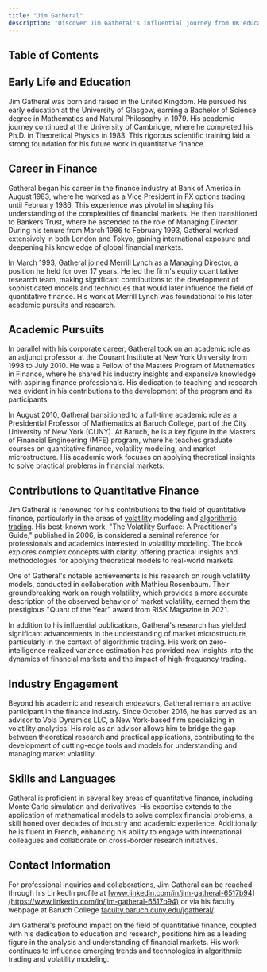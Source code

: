 ```yaml
---
title: "Jim Gatheral"
description: "Discover Jim Gatheral's influential journey from UK education to leadership in finance and academia Learn about his impact on quantitative finance and algorithmic trading"
---
```




## Table of Contents

## Early Life and Education

Jim Gatheral was born and raised in the United Kingdom. He pursued his early education at the University of Glasgow, earning a Bachelor of Science degree in Mathematics and Natural Philosophy in 1979. His academic journey continued at the University of Cambridge, where he completed his Ph.D. in Theoretical Physics in 1983. This rigorous scientific training laid a strong foundation for his future work in quantitative finance.

## Career in Finance

Gatheral began his career in the finance industry at Bank of America in August 1983, where he worked as a Vice President in FX options trading until February 1986. This experience was pivotal in shaping his understanding of the complexities of financial markets. He then transitioned to Bankers Trust, where he ascended to the role of Managing Director. During his tenure from March 1986 to February 1993, Gatheral worked extensively in both London and Tokyo, gaining international exposure and deepening his knowledge of global financial markets.

In March 1993, Gatheral joined Merrill Lynch as a Managing Director, a position he held for over 17 years. He led the firm's equity quantitative research team, making significant contributions to the development of sophisticated models and techniques that would later influence the field of quantitative finance. His work at Merrill Lynch was foundational to his later academic pursuits and research.

## Academic Pursuits

In parallel with his corporate career, Gatheral took on an academic role as an adjunct professor at the Courant Institute at New York University from 1998 to July 2010. He was a Fellow of the Masters Program of Mathematics in Finance, where he shared his industry insights and expansive knowledge with aspiring finance professionals. His dedication to teaching and research was evident in his contributions to the development of the program and its participants.

In August 2010, Gatheral transitioned to a full-time academic role as a Presidential Professor of Mathematics at Baruch College, part of the City University of New York (CUNY). At Baruch, he is a key figure in the Masters of Financial Engineering (MFE) program, where he teaches graduate courses on quantitative finance, volatility modeling, and market microstructure. His academic work focuses on applying theoretical insights to solve practical problems in financial markets.

## Contributions to Quantitative Finance

Jim Gatheral is renowned for his contributions to the field of quantitative finance, particularly in the areas of [volatility](/wiki/volatility-trading-strategies) modeling and [algorithmic trading](/wiki/algorithmic-trading). His best-known work, "The Volatility Surface: A Practitioner's Guide," published in 2006, is considered a seminal reference for professionals and academics interested in volatility modeling. The book explores complex concepts with clarity, offering practical insights and methodologies for applying theoretical models to real-world markets.

One of Gatheral's notable achievements is his research on rough volatility models, conducted in collaboration with Mathieu Rosenbaum. Their groundbreaking work on rough volatility, which provides a more accurate description of the observed behavior of market volatility, earned them the prestigious "Quant of the Year" award from RISK Magazine in 2021.

In addition to his influential publications, Gatheral's research has yielded significant advancements in the understanding of market microstructure, particularly in the context of algorithmic trading. His work on zero-intelligence realized variance estimation has provided new insights into the dynamics of financial markets and the impact of high-frequency trading.

## Industry Engagement

Beyond his academic and research endeavors, Gatheral remains an active participant in the finance industry. Since October 2016, he has served as an advisor to Vola Dynamics LLC, a New York-based firm specializing in volatility analytics. His role as an advisor allows him to bridge the gap between theoretical research and practical applications, contributing to the development of cutting-edge tools and models for understanding and managing market volatility.

## Skills and Languages

Gatheral is proficient in several key areas of quantitative finance, including Monte Carlo simulation and derivatives. His expertise extends to the application of mathematical models to solve complex financial problems, a skill honed over decades of industry and academic experience. Additionally, he is fluent in French, enhancing his ability to engage with international colleagues and collaborate on cross-border research initiatives.

## Contact Information

For professional inquiries and collaborations, Jim Gatheral can be reached through his LinkedIn profile at [www.linkedin.com/in/jim-gatheral-6517b94](https://www.linkedin.com/in/jim-gatheral-6517b94) or via his faculty webpage at Baruch College [faculty.baruch.cuny.edu/jgatheral/](https://faculty.baruch.cuny.edu/jgatheral/).

Jim Gatheral's profound impact on the field of quantitative finance, coupled with his dedication to education and research, positions him as a leading figure in the analysis and understanding of financial markets. His work continues to influence emerging trends and technologies in algorithmic trading and volatility modeling.
